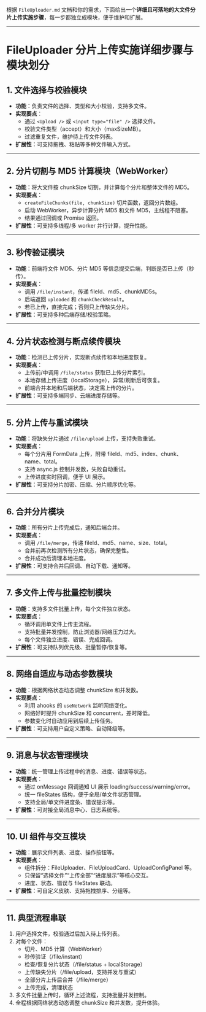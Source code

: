 根据 `FileUploader.md` 文档和你的需求，下面给出一个**详细且可落地的大文件分片上传实施步骤**，每一步都独立成模块，便于维护和扩展。

---

# FileUploader 分片上传实施详细步骤与模块划分

## 1. 文件选择与校验模块

- **功能**：负责文件的选择、类型和大小校验，支持多文件。
- **实现要点**：
  - 通过 `<Upload />` 或 `<input type="file" />` 选择文件。
  - 校验文件类型（accept）和大小（maxSizeMB）。
  - 过滤重复文件，维护待上传文件列表。
- **扩展性**：可支持拖拽、粘贴等多种文件输入方式。

---

## 2. 分片切割与 MD5 计算模块（WebWorker）

- **功能**：将大文件按 chunkSize 切割，并计算每个分片和整体文件的 MD5。
- **实现要点**：
  - `createFileChunks(file, chunkSize)` 切片函数，返回分片数组。
  - 启动 WebWorker，异步计算分片 MD5 和文件 MD5，主线程不阻塞。
  - 结果通过回调或 Promise 返回。
- **扩展性**：可支持多线程/多 worker 并行计算，提升性能。

---

## 3. 秒传验证模块

- **功能**：前端将文件 MD5、分片 MD5 等信息提交后端，判断是否已上传（秒传）。
- **实现要点**：
  - 调用 `/file/instant`，传递 fileId、md5、chunkMD5s。
  - 后端返回 `uploaded` 和 `chunkCheckResult`。
  - 若已上传，直接完成；否则只上传缺失分片。
- **扩展性**：可支持多种后端存储/校验策略。

---

## 4. 分片状态检测与断点续传模块

- **功能**：检测已上传分片，实现断点续传和本地进度恢复。
- **实现要点**：
  - 上传前/中调用 `/file/status` 获取已上传分片索引。
  - 本地存储上传进度（localStorage），异常/刷新后可恢复。
  - 前端合并本地和后端状态，决定需上传的分片。
- **扩展性**：可支持多端同步、云端进度存储等。

---

## 5. 分片上传与重试模块

- **功能**：将缺失分片通过 `/file/upload` 上传，支持失败重试。
- **实现要点**：
  - 每个分片用 FormData 上传，附带 fileId、md5、index、chunk、name、total。
  - 支持 async.js 控制并发数，失败自动重试。
  - 上传进度实时回调，便于 UI 展示。
- **扩展性**：可支持分片加密、压缩、分片顺序优化等。

---

## 6. 合并分片模块

- **功能**：所有分片上传完成后，通知后端合并。
- **实现要点**：
  - 调用 `/file/merge`，传递 fileId、md5、name、size、total。
  - 合并前再次检测所有分片状态，确保完整性。
  - 合并成功后清理本地进度。
- **扩展性**：可支持合并后回调、自动下载、通知等。

---

## 7. 多文件上传与批量控制模块

- **功能**：支持多文件批量上传，每个文件独立状态。
- **实现要点**：
  - 循环调用单文件上传主流程。
  - 支持批量并发控制，防止浏览器/网络压力过大。
  - 每个文件独立进度、错误、完成回调。
- **扩展性**：可支持队列优先级、批量暂停/恢复等。

---

## 8. 网络自适应与动态参数模块

- **功能**：根据网络状态动态调整 chunkSize 和并发数。
- **实现要点**：
  - 利用 ahooks 的 `useNetwork` 监听网络变化。
  - 网络好时提升 chunkSize 和 concurrent，差时降低。
  - 参数变化时自动应用到后续上传任务。
- **扩展性**：可支持用户自定义策略、自动降级等。

---

## 9. 消息与状态管理模块

- **功能**：统一管理上传过程中的消息、进度、错误等状态。
- **实现要点**：
  - 通过 onMessage 回调通知 UI 展示 loading/success/warning/error。
  - 统一 fileStates 结构，便于全局/单文件状态管理。
  - 支持全局/单文件进度条、错误提示等。
- **扩展性**：可对接全局消息中心、日志系统等。

---

## 10. UI 组件与交互模块

- **功能**：展示文件列表、进度、操作按钮等。
- **实现要点**：
  - 组件拆分：FileUploader、FileUploadCard、UploadConfigPanel 等。
  - 只保留“选择文件”“上传全部”“进度展示”等核心交互。
  - 进度、状态、错误与 fileStates 联动。
- **扩展性**：可自定义皮肤、支持拖拽排序、分组等。

---

## 11. 典型流程串联

1. 用户选择文件，校验通过后加入待上传列表。
2. 对每个文件：
   - 切片、MD5 计算（WebWorker）
   - 秒传验证（/file/instant）
   - 检查/恢复分片状态（/file/status + localStorage）
   - 上传缺失分片（/file/upload，支持并发与重试）
   - 全部分片上传后合并（/file/merge）
   - 上传完成，清理状态
3. 多文件批量上传时，循环上述流程，支持批量并发控制。
4. 全程根据网络状态动态调整 chunkSize 和并发数，提升体验。
